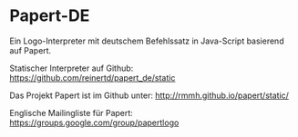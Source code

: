 Papert-DE
====

Ein Logo-Interpreter mit deutschem Befehlssatz in Java-Script basierend auf Papert.

Statischer Interpreter auf Github: https://github.com/reinertd/papert_de/static

Das Projekt Papert ist im Github unter: http://rmmh.github.io/papert/static/

Englische Mailingliste für Papert: https://groups.google.com/group/papertlogo
